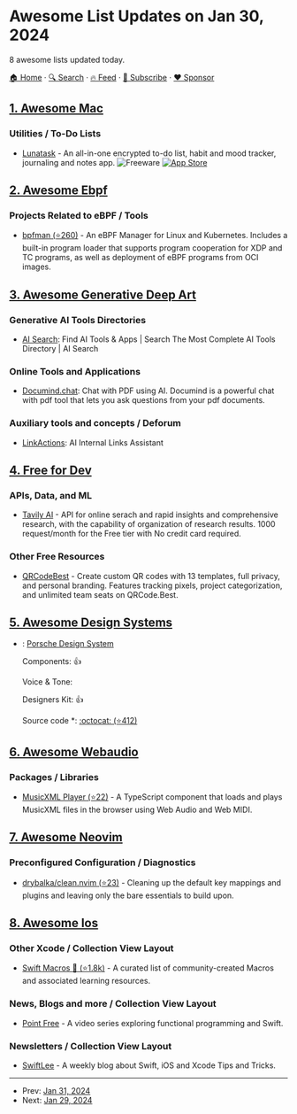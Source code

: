 # Awesome List Updates on Jan 30, 2024

8 awesome lists updated today.

[🏠 Home](/README.md) · [🔍 Search](https://www.trackawesomelist.com/search/) · [🔥 Feed](https://www.trackawesomelist.com/rss.xml) · [📮 Subscribe](https://trackawesomelist.us17.list-manage.com/subscribe?u=d2f0117aa829c83a63ec63c2f&id=36a103854c) · [❤️  Sponsor](https://github.com/sponsors/theowenyoung)



## [1. Awesome Mac](/content/jaywcjlove/awesome-mac/README.md)

### Utilities / To-Do Lists

*   [Lunatask](https://lunatask.app) - An all-in-one encrypted to-do list, habit and mood tracker, journaling and notes app. ![Freeware](https://jaywcjlove.github.io/sb/ico/min-free.svg "Freeware") [![App Store](https://jaywcjlove.github.io/sb/ico/min-app-store.svg "App Store Software")](https://apps.apple.com/us/app/lunatask-a-better-to-do-list/id1583719331?mt=12)

## [2. Awesome Ebpf](/content/zoidbergwill/awesome-ebpf/README.md)

### Projects Related to eBPF / Tools

*   [bpfman (⭐260)](https://github.com/bpfman/bpfman) - An eBPF Manager for Linux and Kubernetes. Includes a built-in program loader that supports program cooperation for XDP and TC programs, as well as deployment of eBPF programs from OCI images.

## [3. Awesome Generative Deep Art](/content/filipecalegario/awesome-generative-deep-art/README.md)

### Generative AI Tools Directories

*   [AI Search](https://ai-search.io): Find AI Tools & Apps | Search The Most Complete AI Tools Directory | AI Search

### Online Tools and Applications

*   [Documind.chat](https://documind.chat): Chat with PDF using AI. Documind is a powerful chat with pdf tool that lets you ask questions from your pdf documents.

### Auxiliary tools and concepts / Deforum

*   [LinkActions](https://linkactions.com): AI Internal Links Assistant

## [4. Free for Dev](/content/ripienaar/free-for-dev/README.md)

### APIs, Data, and ML

*   [Tavily AI](https://tavily.com/) - API for online serach and rapid insights and comprehensive research, with the capability of organization of research results. 1000 request/month for the Free tier with No credit card required.

### Other Free Resources

*   [QRCodeBest](https://qrcode.best/) - Create custom QR codes with 13 templates, full privacy, and personal branding. Features tracking pixels, project categorization, and unlimited team seats on QRCode.Best.

## [5. Awesome Design Systems](/content/alexpate/awesome-design-systems/README.md)

- : [Porsche Design System](https://designsystem.porsche.com)

  Components: 👍

  Voice & Tone: 

  Designers Kit: 👍

  Source code \*: [:octocat: (⭐412)](https://github.com/porsche-design-system/porsche-design-system)



## [6. Awesome Webaudio](/content/notthetup/awesome-webaudio/README.md)

### Packages / Libraries

*   [MusicXML Player (⭐22)](https://github.com/infojunkie/musicxml-player) - A TypeScript component that loads and plays MusicXML files in the browser using Web Audio and Web MIDI.

## [7. Awesome Neovim](/content/rockerBOO/awesome-neovim/README.md)

### Preconfigured Configuration / Diagnostics

*   [drybalka/clean.nvim (⭐23)](https://github.com/drybalka/clean.nvim) - Cleaning up the default key mappings and plugins and leaving only the bare essentials to build upon.

## [8. Awesome Ios](/content/vsouza/awesome-ios/README.md)

### Other Xcode / Collection View Layout

*   [Swift Macros 🚀 (⭐1.8k)](https://github.com/krzysztofzablocki/Swift-Macros) - A curated list of community-created Macros and associated learning resources.

### News, Blogs and more / Collection View Layout

*   [Point Free](https://www.pointfree.co/) - A video series exploring functional programming and Swift.

### Newsletters / Collection View Layout

*   [SwiftLee](https://www.avanderlee.com/) - A weekly blog about Swift, iOS and Xcode Tips and Tricks.

---

- Prev: [Jan 31, 2024](/content/2024/01/31/README.md)
- Next: [Jan 29, 2024](/content/2024/01/29/README.md)